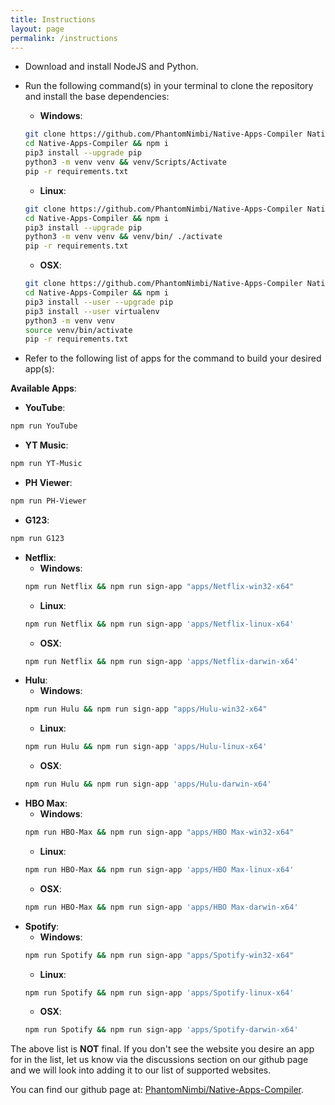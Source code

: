 ```yaml
---
title: Instructions
layout: page
permalink: /instructions
---
```


 * Download and install NodeJS and Python.
 * Run the following command(s) in your terminal to clone the repository and install the base dependencies:

    * **Windows**: 

    ```sh
    git clone https://github.com/PhantomNimbi/Native-Apps-Compiler Native-Apps-Compiler
    cd Native-Apps-Compiler && npm i
    pip3 install --upgrade pip
    python3 -m venv venv && venv/Scripts/Activate
    pip -r requirements.txt
    ```

    * **Linux**:

    ```sh
    git clone https://github.com/PhantomNimbi/Native-Apps-Compiler Native-Apps-Compiler
    cd Native-Apps-Compiler && npm i
    pip3 install --upgrade pip
    python3 -m venv venv && venv/bin/ ./activate
    pip -r requirements.txt
    ```

    * **OSX**: 

    ```sh
    git clone https://github.com/PhantomNimbi/Native-Apps-Compiler Native-Apps-Compiler
    cd Native-Apps-Compiler && npm i
    pip3 install --user --upgrade pip
    pip3 install --user virtualenv
    python3 -m venv venv
    source venv/bin/activate
    pip -r requirements.txt
    ```

 * Refer to the following list of apps for the command to build your desired app(s):

**Available Apps**:<br />

  * **YouTube**: 
  ```sh
  npm run YouTube
  ```
  * **YT Music**: 
  ```sh
  npm run YT-Music
  ```
  * **PH Viewer**: 
  ```sh
  npm run PH-Viewer
  ```
  * **G123**: 
  ```sh
  npm run G123
  ```
  * **Netflix**: 
    * **Windows**:
    ```sh
    npm run Netflix && npm run sign-app "apps/Netflix-win32-x64"
    ```
    * **Linux**: 
    ```sh
    npm run Netflix && npm run sign-app 'apps/Netflix-linux-x64'
    ```
    * **OSX**: 
    ```sh
    npm run Netflix && npm run sign-app 'apps/Netflix-darwin-x64'
    ```
* **Hulu**: 
    * **Windows**: 
    ```sh
    npm run Hulu && npm run sign-app "apps/Hulu-win32-x64"
    ```
    * **Linux**: 
    ```sh
    npm run Hulu && npm run sign-app 'apps/Hulu-linux-x64'
    ```
    * **OSX**: 
    ```sh
    npm run Hulu && npm run sign-app 'apps/Hulu-darwin-x64'
    ```
* **HBO Max**: 
    * **Windows**: 
    ```sh
    npm run HBO-Max && npm run sign-app "apps/HBO Max-win32-x64"
    ```
    * **Linux**: 
    ```sh
    npm run HBO-Max && npm run sign-app 'apps/HBO Max-linux-x64'
    ```
    * **OSX**: 
    ```sh
    npm run HBO-Max && npm run sign-app 'apps/HBO Max-darwin-x64'
    ```
* **Spotify**: 
    * **Windows**: 
    ```sh
    npm run Spotify && npm run sign-app "apps/Spotify-win32-x64"
    ```
    * **Linux**: 
    ```sh
    npm run Spotify && npm run sign-app 'apps/Spotify-linux-x64'
    ```
    * **OSX**: 
    ```sh
    npm run Spotify && npm run sign-app 'apps/Spotify-darwin-x64'
    ```

The above list is **NOT** final. If you don't see the website you desire an app for in the list, let us know via the discussions section on our github page and we will look into adding it to our list of supported websites. 

You can find our github page at: [PhantomNimbi/Native-Apps-Compiler][URL1].

[URL1]: https://github.com/PhantomNimbi/Native-Apps-Compiler